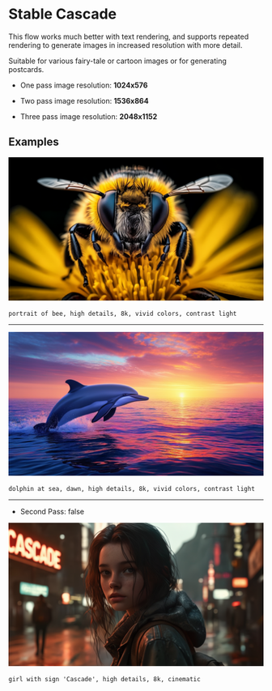 # Stable Cascade

This flow works much better with text rendering, and supports repeated rendering to generate images in increased resolution with more detail.

Suitable for various fairy-tale or cartoon images or for generating postcards.

- One pass image resolution: **1024x576**

- Two pass image resolution: **1536x864**

- Three pass image resolution: **2048x1152**

## Examples

![Image](../FlowsResults/Stable_Cascade_1.png)

    portrait of bee, high details, 8k, vivid colors, contrast light

---

![Image](../FlowsResults/Stable_Cascade_2.png)

    dolphin at sea, dawn, high details, 8k, vivid colors, contrast light

---

- Second Pass: false

![Image](../FlowsResults/Stable_Cascade_3.png)

    girl with sign 'Cascade', high details, 8k, cinematic
